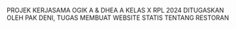 PROJEK KERJASAMA OGIK A & DHEA A KELAS X RPL 2024 DITUGASKAN OLEH PAK DENI, TUGAS MEMBUAT WEBSITE STATIS TENTANG RESTORAN
